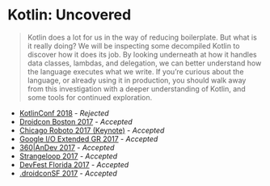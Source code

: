 # Kotlin: Uncovered

> Kotlin does a lot for us in the way of reducing boilerplate. But what is it really doing? We will be inspecting some decompiled Kotlin to discover how it does its job. By looking underneath at how it handles data classes, lambdas, and delegation, we can better understand how the language executes what we write. If you’re curious about the language, or already using it in production, you should walk away from this investigation with a deeper understanding of Kotlin, and some tools for continued exploration.

- [KotlinConf 2018](https://kotlinconf.com/2018/) - _Rejected_
- [Droidcon Boston 2017](http://www.droidcon-boston.com/dcbos17/) - _Accepted_
- [Chicago Roboto 2017 (Keynote)](http://chicagoroboto.com/) - _Accepted_
- [Google I/O Extended GR 2017](http://www.ioextendedgr.com/) - _Accepted_
- [360|AnDev 2017](https://360andev.com/) - _Accepted_
- [Strangeloop 2017](https://www.thestrangeloop.com/) - _Accepted_
- [DevFest Florida 2017](https://devfestflorida.org/) - _Accepted_
- [.droidconSF 2017](https://sf.droidcon.com/) - _Accepted_
